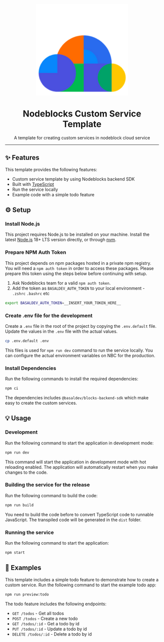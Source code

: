 <p align="center"><img width="300px" src="docs/logo.png" />
</p>
<h1 align="center">Nodeblocks Custom Service Template</h1>
<p align="center">A template for creating custom services in nodeblock cloud service</p>

---

## ✨ Features

This template provides the following features:

- Custom service template by using Nodeblocks backend SDK
- Built with [TypeScript](https://www.typescriptlang.org/)
- Run the service locally
- Example code with a simple todo feature

## ⚙️ Setup

### Install Node.js

This project requires Node.js to be installed on your machine. Install the latest [Node.js](https://nodejs.org/en/download/) 18+ LTS version directly, or through [nvm](https://github.com/nvm-sh/nvm#installing-and-updating).

### Prepare NPM Auth Token

This project depends on npm packages hosted in a private npm registry.
You will need a `npm auth token` in order to access these packages.
Please prepare this token using the steps below before continuing with setup.

1. Ask Nodeblocks team for a valid `npm auth token`.
1. Add the token as `BASALDEV_AUTH_TOKEN` to your local environment - `.zshrc` `.bashrc` etc

```bash
export BASALDEV_AUTH_TOKEN=__INSERT_YOUR_TOKEN_HERE__
```

### Create .env file for the development

Create a `.env` file in the root of the project by copying the `.env.default` file. Update the values in the `.env` file with the actual values.

```bash
cp .env.default .env
```

This files is used for `npm run dev` command to run the service locally. You can configure the actual environment variables on NBC for the production.

### Install Dependencies

Run the following commands to install the required dependencies:

```bash
npm ci
```

The dependencies includes `@basaldev/blocks-backend-sdk` which make easy to create the custom services.

## 💡 Usage

### Development

Run the following command to start the application in development mode:

```bash
npm run dev
```

This command will start the application in development mode with hot reloading enabled. The application will automatically restart when you make changes to the code.

### Building the service for the release

Run the following command to build the code:

```bash
npm run build
```

You need to build the code before to convert TypeScript code to runnable JavaScript. The transpiled code will be generated in the `dist` folder.

### Running the service

Run the following command to start the application:

```bash
npm start
```

## 📌 Examples

This template includes a simple todo feature to demonstrate how to create a custom service. Run the following command to start the example todo app:

```bash
npm run preview:todo
```

The todo feature includes the following endpoints:

- `GET /todos` - Get all todos
- `POST /todos` - Create a new todo
- `GET /todos/:id` - Get a todo by id
- `PUT /todos/:id` - Update a todo by id
- `DELETE /todos/:id` - Delete a todo by id

